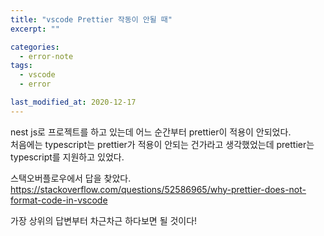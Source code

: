 ```yaml
---
title: "vscode Prettier 작동이 안될 때"
excerpt: ""

categories:
  - error-note
tags:
  - vscode
  - error

last_modified_at: 2020-12-17
---
```


nest js로 프로젝트를 하고 있는데 어느 순간부터 prettier이 적용이 안되었다.  
처음에는 typescript는 prettier가 적용이 안되는 건가라고 생각했었는데 prettier는 typescript를 지원하고 있었다.

스택오버플로우에서 답을 찾았다.  
<https://stackoverflow.com/questions/52586965/why-prettier-does-not-format-code-in-vscode>

가장 상위의 답변부터 차근차근 하다보면 될 것이다!

